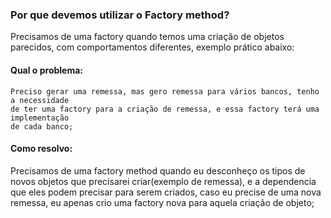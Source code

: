 ### Por que devemos utilizar o Factory method? 

Precisamos de uma factory quando temos uma criação de objetos parecidos,
com comportamentos diferentes, exemplo prático abaixo:

#### Qual o problema: <br>
```
Preciso gerar uma remessa, mas gero remessa para vários bancos, tenho a necessidade
de ter uma factory para a criação de remessa, e essa factory terá uma implementação
de cada banco;
```

#### Como resolvo: <br>
Precisamos de uma factory method quando eu desconheço os 
tipos de novos objetos que precisarei criar(exemplo de remessa), e a dependencia que eles
podem precisar para serem criados, caso eu precise de uma nova remessa, eu apenas crio uma factory nova
para aquela criação de objeto;